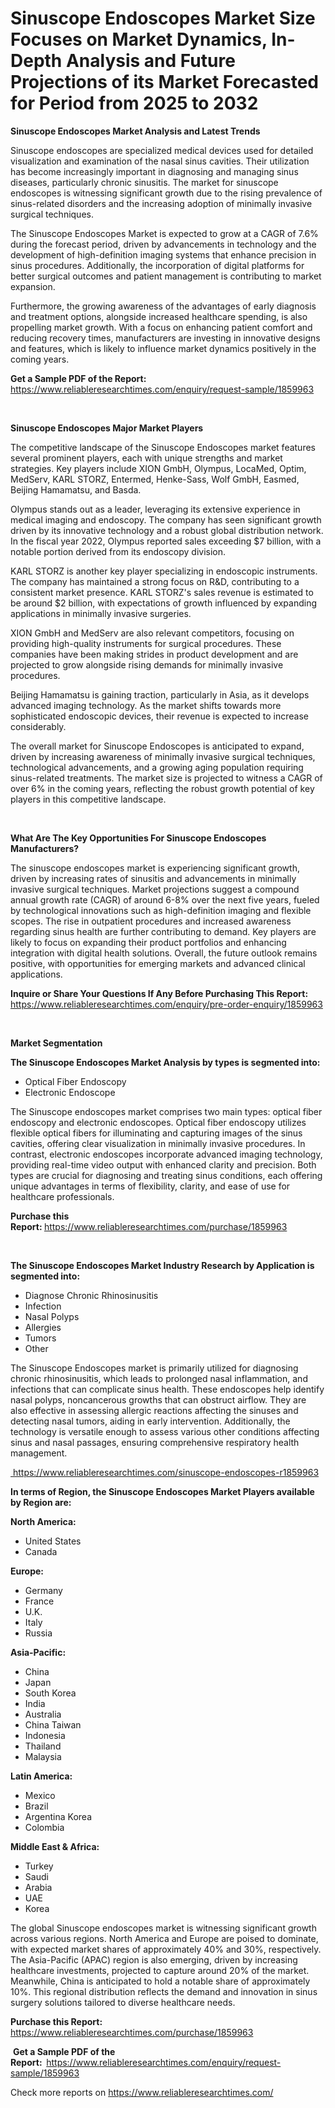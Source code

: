 <p><h1>Sinuscope Endoscopes Market Size Focuses on Market Dynamics, In-Depth Analysis and Future Projections of its Market Forecasted for Period from 2025 to 2032</h1></p><p><strong>Sinuscope Endoscopes Market Analysis and Latest Trends</strong></p>
<p><p>Sinuscope endoscopes are specialized medical devices used for detailed visualization and examination of the nasal sinus cavities. Their utilization has become increasingly important in diagnosing and managing sinus diseases, particularly chronic sinusitis. The market for sinuscope endoscopes is witnessing significant growth due to the rising prevalence of sinus-related disorders and the increasing adoption of minimally invasive surgical techniques. </p><p>The Sinuscope Endoscopes Market is expected to grow at a CAGR of 7.6% during the forecast period, driven by advancements in technology and the development of high-definition imaging systems that enhance precision in sinus procedures. Additionally, the incorporation of digital platforms for better surgical outcomes and patient management is contributing to market expansion. </p><p>Furthermore, the growing awareness of the advantages of early diagnosis and treatment options, alongside increased healthcare spending, is also propelling market growth. With a focus on enhancing patient comfort and reducing recovery times, manufacturers are investing in innovative designs and features, which is likely to influence market dynamics positively in the coming years.</p></p>
<p><strong>Get a Sample PDF of the Report:&nbsp;</strong> <a href="https://www.reliableresearchtimes.com/enquiry/request-sample/1859963?utm_campaign=2934&utm_medium=2&utm_source=Github&utm_content=ia&utm_term=04032025&utm_id=sinuscope-endoscopes">https://www.reliableresearchtimes.com/enquiry/request-sample/1859963</a></p>
<p>&nbsp;</p>
<p><strong>Sinuscope Endoscopes Major Market Players</strong></p>
<p><p>The competitive landscape of the Sinuscope Endoscopes market features several prominent players, each with unique strengths and market strategies. Key players include XION GmbH, Olympus, LocaMed, Optim, MedServ, KARL STORZ, Entermed, Henke-Sass, Wolf GmbH, Easmed, Beijing Hamamatsu, and Basda.</p><p>Olympus stands out as a leader, leveraging its extensive experience in medical imaging and endoscopy. The company has seen significant growth driven by its innovative technology and a robust global distribution network. In the fiscal year 2022, Olympus reported sales exceeding $7 billion, with a notable portion derived from its endoscopy division.</p><p>KARL STORZ is another key player specializing in endoscopic instruments. The company has maintained a strong focus on R&D, contributing to a consistent market presence. KARL STORZ's sales revenue is estimated to be around $2 billion, with expectations of growth influenced by expanding applications in minimally invasive surgeries.</p><p>XION GmbH and MedServ are also relevant competitors, focusing on providing high-quality instruments for surgical procedures. These companies have been making strides in product development and are projected to grow alongside rising demands for minimally invasive procedures.</p><p>Beijing Hamamatsu is gaining traction, particularly in Asia, as it develops advanced imaging technology. As the market shifts towards more sophisticated endoscopic devices, their revenue is expected to increase considerably.</p><p>The overall market for Sinuscope Endoscopes is anticipated to expand, driven by increasing awareness of minimally invasive surgical techniques, technological advancements, and a growing aging population requiring sinus-related treatments. The market size is projected to witness a CAGR of over 6% in the coming years, reflecting the robust growth potential of key players in this competitive landscape.</p></p>
<p>&nbsp;</p>
<p><strong>What Are The Key Opportunities For Sinuscope Endoscopes Manufacturers?</strong></p>
<p><p>The sinuscope endoscopes market is experiencing significant growth, driven by increasing rates of sinusitis and advancements in minimally invasive surgical techniques. Market projections suggest a compound annual growth rate (CAGR) of around 6-8% over the next five years, fueled by technological innovations such as high-definition imaging and flexible scopes. The rise in outpatient procedures and increased awareness regarding sinus health are further contributing to demand. Key players are likely to focus on expanding their product portfolios and enhancing integration with digital health solutions. Overall, the future outlook remains positive, with opportunities for emerging markets and advanced clinical applications.</p></p>
<p><strong>Inquire or Share Your Questions If Any Before Purchasing This Report:</strong> <a href="https://www.reliableresearchtimes.com/enquiry/pre-order-enquiry/1859963?utm_campaign=2934&utm_medium=2&utm_source=Github&utm_content=ia&utm_term=04032025&utm_id=sinuscope-endoscopes">https://www.reliableresearchtimes.com/enquiry/pre-order-enquiry/1859963</a></p>
<p>&nbsp;</p>
<p><strong>Market Segmentation</strong></p>
<p><strong>The Sinuscope Endoscopes Market Analysis by types is segmented into:</strong></p>
<p><ul><li>Optical Fiber Endoscopy</li><li>Electronic Endoscope</li></ul></p>
<p><p>The Sinuscope endoscopes market comprises two main types: optical fiber endoscopy and electronic endoscopes. Optical fiber endoscopy utilizes flexible optical fibers for illuminating and capturing images of the sinus cavities, offering clear visualization in minimally invasive procedures. In contrast, electronic endoscopes incorporate advanced imaging technology, providing real-time video output with enhanced clarity and precision. Both types are crucial for diagnosing and treating sinus conditions, each offering unique advantages in terms of flexibility, clarity, and ease of use for healthcare professionals.</p></p>
<p><strong>Purchase this Report:&nbsp;</strong><a href="https://www.reliableresearchtimes.com/purchase/1859963?utm_campaign=2934&utm_medium=2&utm_source=Github&utm_content=ia&utm_term=04032025&utm_id=sinuscope-endoscopes">https://www.reliableresearchtimes.com/purchase/1859963</a></p>
<p>&nbsp;</p>
<p><strong>The Sinuscope Endoscopes Market Industry Research by Application is segmented into:</strong></p>
<p><ul><li>Diagnose Chronic Rhinosinusitis</li><li>Infection</li><li>Nasal Polyps</li><li>Allergies</li><li>Tumors</li><li>Other</li></ul></p>
<p><p>The Sinuscope Endoscopes market is primarily utilized for diagnosing chronic rhinosinusitis, which leads to prolonged nasal inflammation, and infections that can complicate sinus health. These endoscopes help identify nasal polyps, noncancerous growths that can obstruct airflow. They are also effective in assessing allergic reactions affecting the sinuses and detecting nasal tumors, aiding in early intervention. Additionally, the technology is versatile enough to assess various other conditions affecting sinus and nasal passages, ensuring comprehensive respiratory health management.</p></p>
<p><a href="https://www.reliableresearchtimes.com/sinuscope-endoscopes-r1859963?utm_campaign=2934&utm_medium=2&utm_source=Github&utm_content=ia&utm_term=04032025&utm_id=sinuscope-endoscopes">&nbsp;https://www.reliableresearchtimes.com/sinuscope-endoscopes-r1859963</a></p>
<p><strong>In terms of Region, the Sinuscope Endoscopes Market Players available by Region are:</strong></p>
<p>
    <p> <strong> North America: </strong>
        <ul>
            <li>United States</li>
            <li>Canada</li>
        </ul>
        </p> 
    <p> <strong> Europe: </strong>
        <ul>
            <li>Germany</li>
            <li>France</li>
            <li>U.K.</li>
            <li>Italy</li>
            <li>Russia</li>
        </ul>
        </p> 
    <p> <strong> Asia-Pacific: </strong>
        <ul>
            <li>China</li>
            <li>Japan</li>
            <li>South Korea</li>
            <li>India</li>
            <li>Australia</li>
            <li>China Taiwan</li>
            <li>Indonesia</li>
            <li>Thailand</li>
            <li>Malaysia</li>
        </ul>
        </p> 
    <p> <strong> Latin America: </strong>
        <ul>
            <li>Mexico</li>
            <li>Brazil</li>
            <li>Argentina Korea</li>
            <li>Colombia</li>
        </ul>
        </p> 
    <p> <strong> Middle East & Africa: </strong>
        <ul>
            <li>Turkey</li>
            <li>Saudi</li>
            <li>Arabia</li>
            <li>UAE</li>
            <li>Korea</li>
        </ul>
    </p>
    </p>
<p><p>The global Sinuscope endoscopes market is witnessing significant growth across various regions. North America and Europe are poised to dominate, with expected market shares of approximately 40% and 30%, respectively. The Asia-Pacific (APAC) region is also emerging, driven by increasing healthcare investments, projected to capture around 20% of the market. Meanwhile, China is anticipated to hold a notable share of approximately 10%. This regional distribution reflects the demand and innovation in sinus surgery solutions tailored to diverse healthcare needs.</p></p>
<p><strong>Purchase this Report: </strong><a href="https://www.reliableresearchtimes.com/purchase/1859963?utm_campaign=2934&utm_medium=2&utm_source=Github&utm_content=ia&utm_term=04032025&utm_id=sinuscope-endoscopes">https://www.reliableresearchtimes.com/purchase/1859963</a></p>
<p>&nbsp;<strong>Get a Sample PDF of the Report:&nbsp;&nbsp;</strong><a href="https://www.reliableresearchtimes.com/enquiry/request-sample/1859963?utm_campaign=2934&utm_medium=2&utm_source=Github&utm_content=ia&utm_term=04032025&utm_id=sinuscope-endoscopes">https://www.reliableresearchtimes.com/enquiry/request-sample/1859963</a></p>
<p><strong></strong></p>
<p>Check more reports on <a href="https://www.reliableresearchtimes.com/?utm_campaign=2934&utm_medium=2&utm_source=Github&utm_content=ia&utm_term=04032025&utm_id=sinuscope-endoscopes">https://www.reliableresearchtimes.com/</a></p>